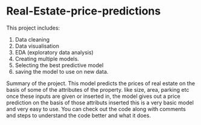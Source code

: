# Real-Estate-price-predictions

This project includes:
1. Data cleaning
2. Data visualisation
3. EDA (exploratory data analysis)
4. Creating multiple models.
5. Selecting the best predictive model
6. saving the model to use on new data.


Summary of the project.
This model predicts the prices of real estate on the basis of some of the attributes of the property. like size, area, parking etc 
once these inputs are given or inserted in, the model gives out a price prediction on the basis of those attributs inserted this is a very basic model and 
very easy to use.
You can check out the code along with comments and steps to understand the code better and what it does. 

